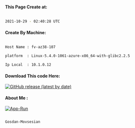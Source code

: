 
   
#### This Page Create at:

```bash

2021-10-29 - 02:40:28 UTC

```

#### Create By Machine:

```bash

Host Name : fv-az38-107

platform  : Linux-5.4.0-1061-azure-x86_64-with-glibc2.2.5

Ip Local  : 10.1.0.12

```
#### Download This code Here:

[![GitHub release (latest by date)](https://img.shields.io/github/v/release/Gosdan-Movsesian/Gosdan?style=for-the-badge&label=Download)](https://github.com/Gosdan-Movsesian/Gosdan/releases) 

</p> 

#### About Me :

[![App-Run](https://github.com/Gosdan-Movsesian/Gosdan/actions/workflows/App-Run.yml/badge.svg)](https://github.com/Gosdan-Movsesian/Gosdan/actions/workflows/App-Run.yml)

```bash

Gosdan-Movsesian

```

